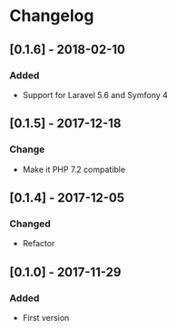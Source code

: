 # Changelog

## [0.1.6] - 2018-02-10
### Added
- Support for Laravel 5.6 and Symfony 4

## [0.1.5] - 2017-12-18
### Change
- Make it PHP 7.2 compatible

## [0.1.4] - 2017-12-05
### Changed
- Refactor

## [0.1.0] - 2017-11-29
### Added
- First version
